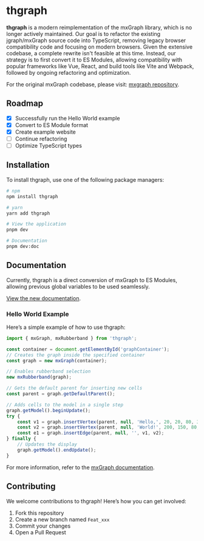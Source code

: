 

# thgraph

**thgraph** is a modern reimplementation of the mxGraph library, which is no longer actively maintained. Our goal is to refactor the existing jgraph/mxGraph source code into TypeScript, removing legacy browser compatibility code and focusing on modern browsers. Given the extensive codebase, a complete rewrite isn't feasible at this time. Instead, our strategy is to first convert it to ES Modules, allowing compatibility with popular frameworks like Vue, React, and build tools like Vite and Webpack, followed by ongoing refactoring and optimization.

For the original mxGraph codebase, please visit: [mxgraph repository](https://github.com/jgraph/mxgraph-js).

## Roadmap

- [x] Successfully run the Hello World example
- [x] Convert to ES Module format
- [x] Create example website
- [ ] Continue refactoring
- [ ] Optimize TypeScript types

## Installation

To install thgraph, use one of the following package managers:

```bash
# npm
npm install thgraph

# yarn
yarn add thgraph

# View the application
pnpm dev

# Documentation
pnpm dev:doc
```

## Documentation

Currently, thgraph is a direct conversion of mxGraph to ES Modules, allowing previous global variables to be used seamlessly.

[View the new documentation](https://wflixu.github.io/tgraph/).

### Hello World Example

Here’s a simple example of how to use thgraph:

```javascript
import { mxGraph, mxRubberband } from 'thgraph';

const container = document.getElementById('graphContainer');
// Creates the graph inside the specified container
const graph = new mxGraph(container);

// Enables rubberband selection
new mxRubberband(graph);

// Gets the default parent for inserting new cells
const parent = graph.getDefaultParent();

// Adds cells to the model in a single step
graph.getModel().beginUpdate();
try {
    const v1 = graph.insertVertex(parent, null, 'Hello,', 20, 20, 80, 30);
    const v2 = graph.insertVertex(parent, null, 'World!', 200, 150, 80, 30);
    const e1 = graph.insertEdge(parent, null, '', v1, v2);
} finally {
    // Updates the display
    graph.getModel().endUpdate();
}
```

For more information, refer to the [mxGraph documentation](https://jgraph.github.io/mxgraph/).

## Contributing

We welcome contributions to thgraph! Here’s how you can get involved:

1. Fork this repository
2. Create a new branch named `Feat_xxx`
3. Commit your changes
4. Open a Pull Request

